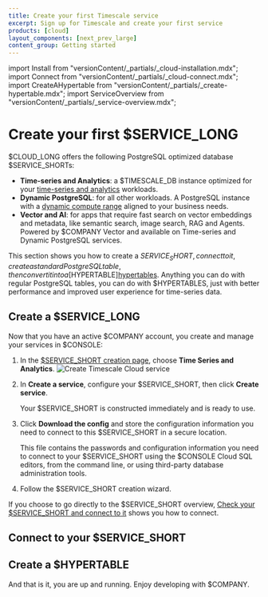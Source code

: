```yaml
---
title: Create your first Timescale service
excerpt: Sign up for Timescale and create your first service
products: [cloud]
layout_components: [next_prev_large]
content_group: Getting started
---
```


import Install from "versionContent/_partials/_cloud-installation.mdx";
import Connect from "versionContent/_partials/_cloud-connect.mdx";
import CreateAHypertable from "versionContent/_partials/_create-hypertable.mdx";
import ServiceOverview from "versionContent/_partials/_service-overview.mdx";

# Create your first $SERVICE_LONG

$CLOUD_LONG offers the following PostgreSQL optimized database $SERVICE_SHORTs:

- **Time-series and Analytics**: a $TIMESCALE_DB instance optimized for your 
    [time-series and analytics][what-is-time-series] workloads.
- **Dynamic PostgreSQL**: for all other workloads. A PostgreSQL instance with a 
    [dynamic compute range][what-is-dynamic-postgres] aligned to your business needs.
- **Vector and AI**: for apps that require fast search on vector embeddings and metadata, like semantic search, image
  search, RAG and Agents. Powered by $COMPANY Vector and available on Time-series and Dynamic PostgreSQL services. 

<ServiceOverview />

This section shows you how to create a $SERVICE_SHORT, connect to it, create a standard PostgreSQL table, then 
convert it into a [$HYPERTABLE][hypertables]. Anything you can do with regular PostgreSQL tables, you can 
do with $HYPERTABLES, just with better performance and improved user experience for time-series data.

<Install />

## Create a $SERVICE_LONG

<Procedure>

Now that you have an active $COMPANY account, you create and manage your services in $CONSOLE:

1. In the [$SERVICE_SHORT creation page][create-service], choose **Time Series and Analytics**.
   ![Create Timescale Cloud service](https://assets.timescale.com/docs/images/console-create-service.png)

1. In **Create a service**, configure your $SERVICE_SHORT, then click **Create service**.

   Your $SERVICE_SHORT is constructed immediately and is ready to use.

1. Click **Download the config** and store the configuration information you need to connect to this $SERVICE_SHORT in a 
   secure location. 

   This file contains the passwords and configuration information you need to connect to your $SERVICE_SHORT using the
   $CONSOLE Cloud SQL editors, from the command line, or using third-party database administration tools.

1. Follow the $SERVICE_SHORT creation wizard.   

If you choose to go directly to the $SERVICE_SHORT overview, [Check your $SERVICE_SHORT and connect to it][connect-to-your-service] 
shows you how to connect.

</Procedure> 

## Connect to your $SERVICE_SHORT

<Connect />

## Create a $HYPERTABLE

<CreateAHypertable />

And that is it, you are up and running. Enjoy developing with $COMPANY.

[tsc-portal]: https://console.cloud.timescale.com/
[services-how-to]: /use-timescale/:currentVersion:/services/
[install-psql]: /use-timescale/:currentVersion:/integrations/query-admin/psql/
[connect-to-your-service]: /getting-started/:currentVersion:/services/#connect-to-your-service
[create-service]: https://console.cloud.timescale.com/dashboard/create_services
[what-is-time-series]: https://www.timescale.com/blog/what-is-a-time-series-database/#what-is-a-time-series-database
[what-is-dynamic-postgres]: https://www.timescale.com/dynamic-postgresql
[hypertables]: /use-timescale/:currentVersion:/hypertables/about-hypertables/#hypertable-partitioning
